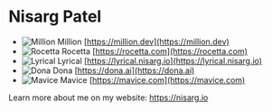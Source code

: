 # Nisarg Patel
- ![Million](https://dev.nisarg.io/_next/image?url=%2Fimages%2Fcurrent_work%2Fmillion.png&w=16&q=75) Million [https://million.dev](https://million.dev)
- ![Rocetta](https://nisarg.io/_next/image?url=%2Fimages%2Fcurrent_work%2Frocetta.png&w=16&q=75) Rocetta [https://rocetta.com](https://rocetta.com)
- ![Lyrical](https://nisarg.io/_next/image?url=%2Fimages%2Fcurrent_work%2Flyrical.jpg&w=16&q=75) Lyrical [https://lyrical.nisarg.io](https://lyrical.nisarg.io)
- ![Dona](https://nisarg.io/_next/image?url=%2Fimages%2Fcurrent_work%2Fdona.jpg&w=16&q=75) Dona [https://dona.ai](https://dona.ai)
- ![Mavice](https://nisarg.io/_next/image?url=%2Fimages%2Fcurrent_work%2Fmavice.jpg&w=16&q=75) Mavice [https://mavice.com](https://mavice.com)

Learn more about me on my website: https://nisarg.io
